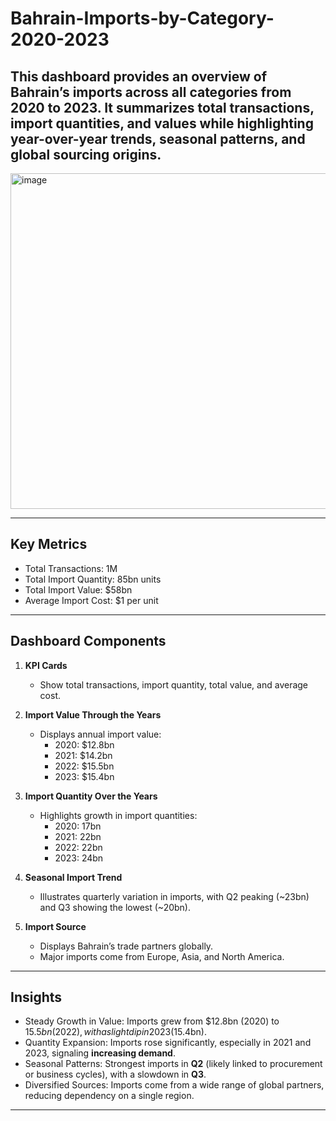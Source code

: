 # Bahrain-Imports-by-Category-2020-2023
This dashboard provides an overview of Bahrain’s imports across all categories from 2020 to 2023. It summarizes total transactions, import quantities, and values while highlighting year-over-year trends, seasonal patterns, and global sourcing origins.  
---
<img width="962" height="537" alt="image" src="https://github.com/user-attachments/assets/2a5e49f9-311b-46cb-9f78-efbb7646ee1d" />

---

## Key Metrics  
- Total Transactions: 1M  
- Total Import Quantity: 85bn units  
- Total Import Value: $58bn  
- Average Import Cost: $1 per unit  

---

## Dashboard Components  
1. **KPI Cards**  
   - Show total transactions, import quantity, total value, and average cost.  

2. **Import Value Through the Years**  
   - Displays annual import value:  
     - 2020: $12.8bn  
     - 2021: $14.2bn  
     - 2022: $15.5bn  
     - 2023: $15.4bn  

3. **Import Quantity Over the Years**  
   - Highlights growth in import quantities:  
     - 2020: 17bn  
     - 2021: 22bn  
     - 2022: 22bn  
     - 2023: 24bn  

4. **Seasonal Import Trend**  
   - Illustrates quarterly variation in imports, with Q2 peaking (~23bn) and Q3 showing the lowest (~20bn).  

5. **Import Source**  
   - Displays Bahrain’s trade partners globally.  
   - Major imports come from Europe, Asia, and North America.  

---

## Insights  
- Steady Growth in Value: Imports grew from $12.8bn (2020) to $15.5bn (2022), with a slight dip in 2023 ($15.4bn).  
- Quantity Expansion: Imports rose significantly, especially in 2021 and 2023, signaling **increasing demand**.  
- Seasonal Patterns: Strongest imports in **Q2** (likely linked to procurement or business cycles), with a slowdown in **Q3**.  
- Diversified Sources: Imports come from a wide range of global partners, reducing dependency on a single region.  

---

